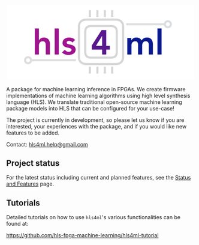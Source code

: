 <div style="text-align: center;"><img src="img/logo.jpg" width="500" /></div>

A package for machine learning inference in FPGAs.  We create firmware implementations of machine learning algorithms using high level synthesis language (HLS). We translate traditional open-source machine learning package models into HLS that can be configured for your use-case!

The project is currently in development, so please let us know if you are interested, your experiences with the package, and if you would like new features to be added.

Contact: [hls4ml.help@gmail.com](mailto:hls4ml.help@gmail.com)

## Project status

For the latest status including current and planned features, see the [Status and Features](STATUS.md) page. 

## Tutorials

Detailed tutorials on how to use `hls4ml`'s various functionalities can be found at:

https://github.com/hls-fpga-machine-learning/hls4ml-tutorial


